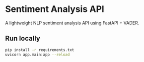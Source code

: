 # Sentiment Analysis API

A lightweight NLP sentiment analysis API using FastAPI + VADER.

## Run locally
```bash
pip install -r requirements.txt
uvicorn app.main:app --reload
